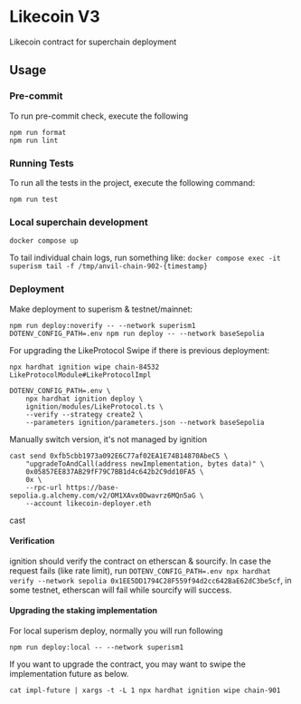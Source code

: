 # Likecoin V3

Likecoin contract for superchain deployment

## Usage

### Pre-commit

To run pre-commit check, execute the following

```
npm run format
npm run lint
```

### Running Tests

To run all the tests in the project, execute the following command:

```shell
npm run test
```

### Local superchain development

```
docker compose up
```

To tail individual chain logs, run something like: `docker compose exec -it superism tail -f /tmp/anvil-chain-902-{timestamp}`

### Deployment

Make deployment to superism & testnet/mainnet:

```
npm run deploy:noverify -- --network superism1
DOTENV_CONFIG_PATH=.env npm run deploy -- --network baseSepolia
```

For upgrading the LikeProtocol
Swipe if there is previous deployment: 

```
npx hardhat ignition wipe chain-84532 LikeProtocolModule#LikeProtocolImpl
```
```
DOTENV_CONFIG_PATH=.env \
    npx hardhat ignition deploy \
    ignition/modules/LikeProtocol.ts \
    --verify --strategy create2 \
    --parameters ignition/parameters.json --network baseSepolia
```

Manually switch version, it's not managed by ignition


```
cast send 0xfb5cbb1973a092E6C77af02EA1E74B14870AbeC5 \
    "upgradeToAndCall(address newImplementation, bytes data)" \
    0x05857EE837AB29fF79C7BB1d4c642b2C9dd10FA5 \
    0x \
    --rpc-url https://base-sepolia.g.alchemy.com/v2/OM1XAvx0Dwavrz6MQn5aG \
    --account likecoin-deployer.eth 
```

cast

#### Verification

ignition should verify the contract on etherscan & sourcify. In case the request fails (like rate limit), run `DOTENV_CONFIG_PATH=.env npx hardhat verify --network sepolia 0x1EE5DD1794C28F559f94d2cc642BaE62dC3be5cf`, in some testnet, etherscan will fail while sourcify will success.

#### Upgrading the staking implementation

For local superism deploy, normally you will run following

```
npm run deploy:local -- --network superism1
```

If you want to upgrade the contract, you may want to swipe the implementation future as below.

```
cat impl-future | xargs -t -L 1 npx hardhat ignition wipe chain-901
```
